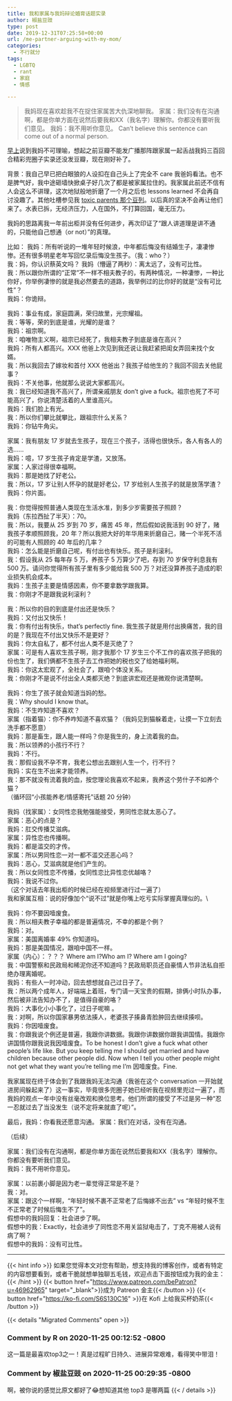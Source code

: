 ```yaml
---
title: 我和家属与我妈辩论婚育话题实录
author: 椒盐豆豉
type: post
date: 2019-12-31T07:25:58+00:00
url: /me-partner-arguing-with-my-mom/
categories:
  - 不行就分
tags:
  - LGBTQ
  - rant
  - 家庭
  - 情感

---
```

> 我妈现在喜欢趁我不在捉住家属苦大仇深地聊我。
> 家属：我们没有在沟通啊，都是你单方面在说然后要我和XX（我名字）理解你。你都没有要听我们意见。
> 我妈：我不用听你意见。
> Can’t believe this sentence can come out of a normal person.
> 

[早上](https://www.douban.com/doubanapp/dispatch?uri=/status/2744414049/)说到我妈不可理喻，想起之前豆瓣不能发广播那阵跟家属一起舌战我妈三百回合精彩兜圈子实录还没发豆瓣，现在刚好补了。

背景：我自己早已把白眼狼的人设扣在自己头上了完全不 care 我爸妈看法。也不是脾气好，我中途砸墙快掀桌子好几次了都是被家属拉住的。我家属此前还不信有人会这么不讲理，这次地狱般地折磨了一个月之后也 lessons learned 不会再自讨没趣了。其他吐槽参见我 [toxic parents 那个豆列](https://www.douban.com/doubanapp/dispatch?uri=/doulist/120720601/)。以后真的坚决不会再让他们来了。水表已拆，无经济压力，人在国外，不打算回国，毫无压力。

我妈的思路离我一年前出柜并没有任何进步，再次印证了“跟人讲道理是讲不通的，只能他自己想通（or not）”的真理。

比如：
我妈：所有听说的一堆年轻时候浪，中年都后悔没有结婚生子，凄凄惨惨。还有很多明星老年写回忆录后悔没生孩子。（我：who？）\
我：妈，你认识蔡英文吗？
我妈（懵逼了两秒）：离太远了，没有可比性。\
我：所以跟你所谓的“正常”不一样不相夫教子的，有两种情况，一种凄惨，一种比你好，你举例凄惨的就是我必然要去的道路，我举例过的比你好的就是“没有可比性”？\
我妈：你诡辩。

我妈：事业有成，家庭圆满，荣归故里，光宗耀祖。\
我：等等，荣的到底是谁，光耀的是谁？\
我妈：祖宗啊。\
我：咱唯物主义啊，祖宗已经死了，我相夫教子到底是谁在高兴？\
我妈：所有人都高兴。XXX 他爸上次见到我还说让我赶紧把闺女弄回来找个女婿。\
我：所以我回去了嫁妆和首付 XXX 他爸出？我孩子给他生的？我回不回去关他屁事？\
我妈：不关他事，他就那么说说大家都高兴。\
我：我已经知道我不高兴了，所谓亲戚朋友 don’t give a fuck。祖宗也死了不可能高兴了，你说清楚活着的人里谁高兴。\
我妈：我们脸上有光。\
我：所以你们攀比就攀比，跟祖宗什么关系？\
我妈：你钻牛角尖。

家属：我有朋友 17 岁就去生孩子，现在三个孩子，活得也很快乐，各人有各人的选……\
我妈：噫，17 岁生孩子肯定是学渣，又放荡。\
家属：人家过得很幸福啊。\
我妈：那是她找了好老公。\
我：所以，17 岁让别人怀孕的就是好老公，17 岁给别人生孩子的就是放荡学渣？\
我妈：你片面。

我：你觉得按照普通人类现在生活水准，到多少岁需要孩子照顾？\
我妈（东拉西扯了半天）：70。\
我：所以，我要从 25 岁到 70 岁，痛苦 45 年，然后假如说我活到 90 好了，赌我孩子孝顺照顾我，20 年？所以我把大好的年华用来折磨自己，赌一个半死不活的可能有人照顾的 40 年后的几率？\
我妈：怎么能是折磨自己呢，有付出也有快乐。孩子是利滚利。\
我：假设我从 25 每年存 5 万，养孩子 5 万算少了吧，存到 70 岁保守利息我有 500 万。请问你觉得所有孩子里有多少能给我 500 万？对还没算养孩子造成的职业损失机会成本。\
我妈：生孩子主要是情感因素，你不要拿数学跟我算。\
我：你刚才不是跟我说利滚利？

我：所以你的目的到底是付出还是快乐？\
我妈：又付出又快乐！\
我：你有付出有快乐，that’s perfectly fine. 我生孩子就是用付出换痛苦，我的目的是？我现在不付出又快乐不是更好？\
我妈：你太自私了，都不付出人类不是灭绝了？\
家属：可是有人喜欢生孩子啊，刚才我那个 17 岁生三个不工作的喜欢孩子把我的份也生了，我们俩都不生孩子去工作把她的税也交了给她福利啊。\
我妈：你这太宏观了，全社会了，跟咱个体没关系。\
我：你刚才不是说不付出全人类都灭绝？到底讲宏观还是微观你说清楚啊。

我妈：你生了孩子就会知道当妈的愁。\
我：Why should I know that。\
我妈：不生咋知道不喜欢？\
家属（指着猫）：你不养咋知道不喜欢猫？（我妈见到猫躲着走，让摸一下立刻去洗手都不愿意）\
我妈：那是畜生，跟人能一样吗？你是我生的，身上流着我的血。\
我：所以领养的小孩行不行？\
我妈：不行。\
我：那假设我不孕不育，我老公想出去跟别人生一个，行不行？\
我妈：实在生不出来才能领养。\
我：那不就没有流着我的血，按您理论我喜欢不起来，我养这个劳什子不如养个猫？\
（循环回“小孩能养老/情感寄托”话题 20 分钟）

我妈（找家属）：女同性恋我勉强能接受，男同性恋就太恶心了。\
家属：恶心的点是？\
我妈：肛交传播艾滋病。\
家属：异性恋也传播啊。\
我妈：都是滥交的才传。\
家属：所以男同性恋一对一都不滥交还恶心吗？\
我妈：恶心，艾滋病就是他们产生的。\
我：所以女同性恋不传播，女同性恋比异性恋优越咯？\
我妈：我说不过你。\
（这个对话去年我出柜的时候已经在视频里进行过一遍了）\
我和家属互相：说的好像加个“说不过”就是你嘴上吃亏实际掌握真理似的。\

我妈：你不要因噎废食。\
我：所以相夫教子幸福的都是普遍情况，不幸的都是个例？\
我妈：对。\
家属：美国离婚率 49% 你知道吗。\
我妈：那是美国情况，跟咱中国不一样。\
家属（内心）：？？？ Where am I?Who am I? Where am I going?\
我：中国警察和民政局和稀泥你还不知道吗？民政局职员还自豪情人节非法私自拒绝办理离婚呢。\
我妈：有些人一时冲动，回去想想就自己过日子了。\
我：所以两个成年人，好端端上着班，专门请一天宝贵的假期，排俩小时队办事，然后被非法告知办不了，是值得自豪的咯？\
我妈：大事化小小事化了，过日子呢嘛 。\
我：对啊，所以你国家暴男依法揍人，老婆孩子揍鼻青脸肿回去继续揍呗。\
我妈：你因噎废食。\
我：你跟我说个例还是普遍，我跟你讲数据。我跟你讲数据你跟我讲国情。我跟你讲国情你跟我说我因噎废食。To be honest I don’t give a fuck what other people’s life like. But you keep telling me I should get married and have children because other people did. Now when I tell you other people might not get what they want you’re telling me I’m 因噎废食。Fine.

我家属现在终于体会到了我跟我妈无法沟通（我爸在这个 conversation 一开始就进房间躲起来了）这一事实，毕竟很多兜圈子她已经听我在视频里兜过一遍了，而我妈的观点一年中没有丝毫改观和换位思考。他们所谓的接受了不过是另一种“忍一忍就过去了当没发生（说不定将来就直了呢）”。

最后，我妈：你看我还愿意沟通。
家属：我们在对话，没有在沟通。

（后续）

家属：我们没有在沟通啊，都是你单方面在说然后要我和XX（我名字）理解你。你都没有要听我们意见。\
我妈：我不用听你意见。

家属：以前裹小脚是因为老一辈觉得正常是不是？\
我：对。\
家属：跟这个一样啊，“年轻时候不裹不正常老了后悔嫁不出去” vs “年轻时候不生不正常老了时候后悔生不了”。\
假想中的我妈回复：社会进步了啊。\
假想中的我：Exactly，社会进步了同性恋不用关监狱电击了，丁克不用被人说有病了啊？\
假想中的我妈：没有可比性。

---
{{< hint info >}}
如果您觉得本文对您有帮助，想支持我的博客创作，或者有特定的内容想要看到，或者干脆就想单独聊五毛钱，欢迎点击下面按钮成为我的金主：
{{< /hint >}}
{{< button href="https://www.patreon.com/bePatron?u=46962965" target="_blank">}}成为 Patreon 金主{{< /button >}}
{{< button href="https://ko-fi.com/S6S130C16" >}}在 Kofi 上给我买杯奶茶{{< /button >}}

{{< details "Migrated Comments" open >}}

### Comment by R on 2020-11-25 00:12:52 -0800
这一篇是最喜欢top3之一！真是过程旷日持久、进展异常艰难，看得笑中带泪！

### Comment by 椒盐豆豉 on 2020-11-25 00:29:35 -0800
啊，被你说的感觉比原文都好了😂想知道其他 top3 是哪两篇
{{< / details >}}